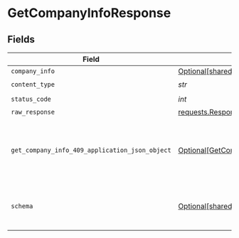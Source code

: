 # GetCompanyInfoResponse


## Fields

| Field                                                                                                     | Type                                                                                                      | Required                                                                                                  | Description                                                                                               |
| --------------------------------------------------------------------------------------------------------- | --------------------------------------------------------------------------------------------------------- | --------------------------------------------------------------------------------------------------------- | --------------------------------------------------------------------------------------------------------- |
| `company_info`                                                                                            | [Optional[shared.CompanyInfo]](../../models/shared/companyinfo.md)                                        | :heavy_minus_sign:                                                                                        | OK                                                                                                        |
| `content_type`                                                                                            | *str*                                                                                                     | :heavy_check_mark:                                                                                        | N/A                                                                                                       |
| `status_code`                                                                                             | *int*                                                                                                     | :heavy_check_mark:                                                                                        | N/A                                                                                                       |
| `raw_response`                                                                                            | [requests.Response](https://requests.readthedocs.io/en/latest/api/#requests.Response)                     | :heavy_minus_sign:                                                                                        | N/A                                                                                                       |
| `get_company_info_409_application_json_object`                                                            | [Optional[GetCompanyInfo409ApplicationJSON]](../../models/operations/getcompanyinfo409applicationjson.md) | :heavy_minus_sign:                                                                                        | The data type's dataset has not been requested or is still syncing.                                       |
| `schema`                                                                                                  | [Optional[shared.Schema]](../../models/shared/schema.md)                                                  | :heavy_minus_sign:                                                                                        | Your API request was not properly authorized.                                                             |